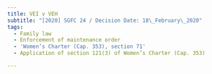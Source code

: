 ```yaml
---
title: VEI v VEH
subtitle: "[2020] SGFC 24 / Decision Date: 18\_February\_2020"
tags:
  - Family law
  - Enforcement of maintenance order
  - 'Women’s Charter (Cap. 353), section 71'
  - Application of section 121(3) of Women’s Charter (Cap. 353)

---
```

